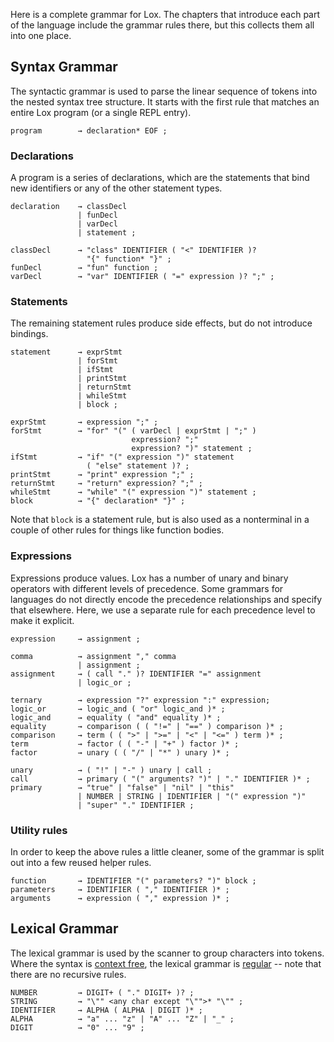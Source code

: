 Here is a complete grammar for Lox. The chapters that introduce each part of the
language include the grammar rules there, but this collects them all into one
place.

## Syntax Grammar

The syntactic grammar is used to parse the linear sequence of tokens into the
nested syntax tree structure. It starts with the first rule that matches an
entire Lox program (or a single REPL entry).

```ebnf
program        → declaration* EOF ;
```

### Declarations

A program is a series of declarations, which are the statements that bind new
identifiers or any of the other statement types.

```ebnf
declaration    → classDecl
               | funDecl
               | varDecl
               | statement ;

classDecl      → "class" IDENTIFIER ( "<" IDENTIFIER )?
                 "{" function* "}" ;
funDecl        → "fun" function ;
varDecl        → "var" IDENTIFIER ( "=" expression )? ";" ;
```

### Statements

The remaining statement rules produce side effects, but do not introduce
bindings.

```ebnf
statement      → exprStmt
               | forStmt
               | ifStmt
               | printStmt
               | returnStmt
               | whileStmt
               | block ;

exprStmt       → expression ";" ;
forStmt        → "for" "(" ( varDecl | exprStmt | ";" )
                           expression? ";"
                           expression? ")" statement ;
ifStmt         → "if" "(" expression ")" statement
                 ( "else" statement )? ;
printStmt      → "print" expression ";" ;
returnStmt     → "return" expression? ";" ;
whileStmt      → "while" "(" expression ")" statement ;
block          → "{" declaration* "}" ;
```

Note that `block` is a statement rule, but is also used as a nonterminal in a
couple of other rules for things like function bodies.

### Expressions

Expressions produce values. Lox has a number of unary and binary operators with
different levels of precedence. Some grammars for languages do not directly
encode the precedence relationships and specify that elsewhere. Here, we use a
separate rule for each precedence level to make it explicit.

```ebnf
expression     → assignment ;

comma          → assignment "," comma
               | assignment ;
assignment     → ( call "." )? IDENTIFIER "=" assignment
               | logic_or ;

ternary        → expression "?" expression ":" expression;
logic_or       → logic_and ( "or" logic_and )* ;
logic_and      → equality ( "and" equality )* ;
equality       → comparison ( ( "!=" | "==" ) comparison )* ;
comparison     → term ( ( ">" | ">=" | "<" | "<=" ) term )* ;
term           → factor ( ( "-" | "+" ) factor )* ;
factor         → unary ( ( "/" | "*" ) unary )* ;

unary          → ( "!" | "-" ) unary | call ;
call           → primary ( "(" arguments? ")" | "." IDENTIFIER )* ;
primary        → "true" | "false" | "nil" | "this"
               | NUMBER | STRING | IDENTIFIER | "(" expression ")"
               | "super" "." IDENTIFIER ;
```

### Utility rules

In order to keep the above rules a little cleaner, some of the grammar is
split out into a few reused helper rules.

```ebnf
function       → IDENTIFIER "(" parameters? ")" block ;
parameters     → IDENTIFIER ( "," IDENTIFIER )* ;
arguments      → expression ( "," expression )* ;
```

## Lexical Grammar

The lexical grammar is used by the scanner to group characters into tokens.
Where the syntax is [context free][], the lexical grammar is [regular][] -- note
that there are no recursive rules.

[context free]: https://en.wikipedia.org/wiki/Context-free_grammar
[regular]: https://en.wikipedia.org/wiki/Regular_grammar

```ebnf
NUMBER         → DIGIT+ ( "." DIGIT+ )? ;
STRING         → "\"" <any char except "\"">* "\"" ;
IDENTIFIER     → ALPHA ( ALPHA | DIGIT )* ;
ALPHA          → "a" ... "z" | "A" ... "Z" | "_" ;
DIGIT          → "0" ... "9" ;
```
